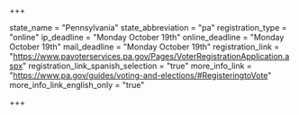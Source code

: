 +++

state_name = "Pennsylvania"
state_abbreviation = "pa"
registration_type = "online"
ip_deadline = "Monday October 19th"
online_deadline = "Monday October 19th"
mail_deadline = "Monday October 19th"
registration_link = "https://www.pavoterservices.pa.gov/Pages/VoterRegistrationApplication.aspx"
registration_link_spanish_selection = "true"
more_info_link = "https://www.pa.gov/guides/voting-and-elections/#RegisteringtoVote"
more_info_link_english_only = "true"

+++